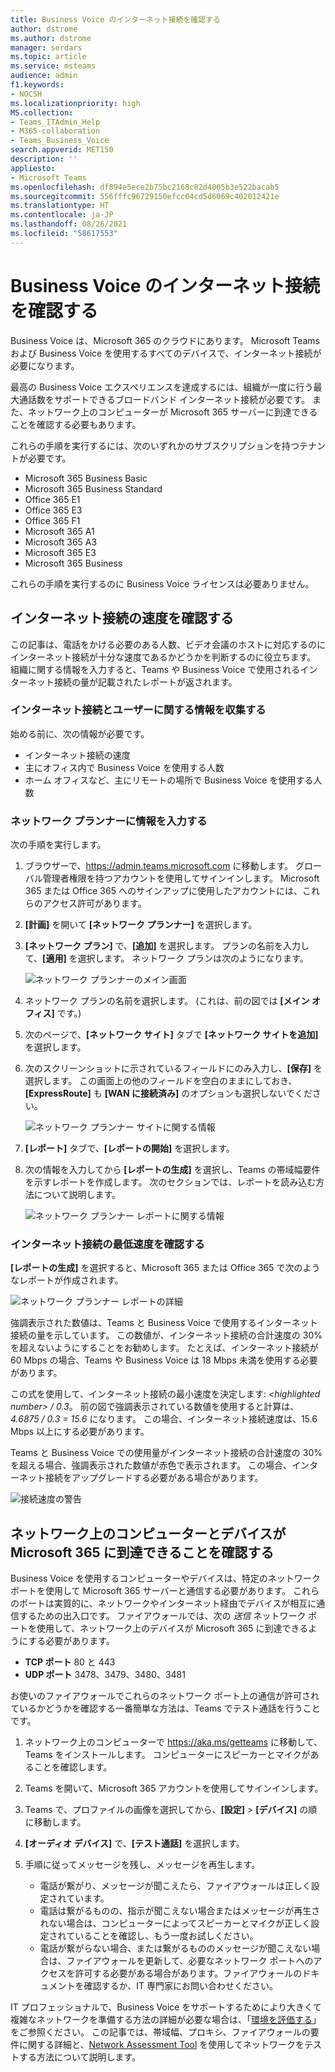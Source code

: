 ```yaml
---
title: Business Voice のインターネット接続を確認する
author: dstrome
ms.author: dstrome
manager: serdars
ms.topic: article
ms.service: msteams
audience: admin
f1.keywords:
- NOCSH
ms.localizationpriority: high
MS.collection:
- Teams_ITAdmin_Help
- M365-collaboration
- Teams_Business_Voice
search.appverid: MET150
description: ''
appliesto:
- Microsoft Teams
ms.openlocfilehash: df894e5ece2b75bc2168c02d4005b3e522bacab5
ms.sourcegitcommit: 556fffc96729150efcc04cd5d6069c402012421e
ms.translationtype: HT
ms.contentlocale: ja-JP
ms.lasthandoff: 08/26/2021
ms.locfileid: "58617553"
---
```

# <a name="check-your-internet-connection-for-business-voice"></a>Business Voice のインターネット接続を確認する

Business Voice は、Microsoft 365 のクラウドにあります。 Microsoft Teams および Business Voice を使用するすべてのデバイスで、インターネット接続が必要になります。

最高の Business Voice エクスペリエンスを達成するには、組織が一度に行う最大通話数をサポートできるブロードバンド インターネット接続が必要です。 また、ネットワーク上のコンピューターが Microsoft 365 サーバーに到達できることを確認する必要もあります。

これらの手順を実行するには、次のいずれかのサブスクリプションを持つテナントが必要です。

* Microsoft 365 Business Basic
* Microsoft 365 Business Standard
* Office 365 E1
* Office 365 E3
* Office 365 F1
* Microsoft 365 A1
* Microsoft 365 A3
* Microsoft 365 E3
* Microsoft 365 Business

これらの手順を実行するのに Business Voice ライセンスは必要ありません。

## <a name="check-your-internet-connection-speed"></a>インターネット接続の速度を確認する

この記事は、電話をかける必要のある人数、ビデオ会議のホストに対応するのにインターネット接続が十分な速度であるかどうかを判断するのに役立ちます。 組織に関する情報を入力すると、Teams や Business Voice で使用されるインターネット接続の量が記載されたレポートが返されます。

### <a name="gather-information-about-your-internet-connection-and-users"></a>インターネット接続とユーザーに関する情報を収集する

始める前に、次の情報が必要です。

* インターネット接続の速度
* 主にオフィス内で Business Voice を使用する人数
* ホーム オフィスなど、主にリモートの場所で Business Voice を使用する人数

### <a name="enter-your-information-into-the-network-planner"></a>ネットワーク プランナーに情報を入力する

次の手順を実行します。

1. ブラウザーで、https://admin.teams.microsoft.com に移動します。 グローバル管理者権限を持つアカウントを使用してサインインします。 Microsoft 365 または Office 365 へのサインアップに使用したアカウントには、これらのアクセス許可があります。
2. **[計画]** を開いて **[ネットワーク プランナー]** を選択します。
3. **[ネットワーク プラン]** で、**[追加]** を選択します。 プランの名前を入力して、**[適用]** を選択します。 ネットワーク プランは次のようになります。

    ![ネットワーク プランナーのメイン画面](../media/network-planner-main.png)
1. ネットワーク プランの名前を選択します。 (これは、前の図では **[メイン オフィス]** です。)
2. 次のページで、**[ネットワーク サイト]** タブで **[ネットワーク サイトを追加]** を選択します。
3. 次のスクリーンショットに示されているフィールドにのみ入力し、**[保存]** を選択します。 この画面上の他のフィールドを空白のままにしておき、**[ExpressRoute]** も **[WAN に接続済み]** のオプションも選択しないでください。

    ![ネットワーク プランナー サイトに関する情報](../media/network-planner-site-info.png)
1. **[レポート]** タブで、**[レポートの開始]** を選択します。
1. 次の情報を入力してから **[レポートの生成]** を選択し、Teams の帯域幅要件を示すレポートを作成します。 次のセクションでは、レポートを読み込む方法について説明します。

    ![ネットワーク プランナー レポートに関する情報](../media/network-planner-report-info.png)

### <a name="find-your-minimum-internet-connection-speed"></a>インターネット接続の最低速度を確認する

**[レポートの生成]** を選択すると、Microsoft 365 または Office 365 で次のようなレポートが作成されます。

![ネットワーク プランナー レポートの詳細](../media/network-planner-report.png)

強調表示された数値は、Teams と Business Voice で使用するインターネット接続の量を示しています。 この数値が、インターネット接続の合計速度の 30% を超えないようにすることをお勧めします。 たとえば、インターネット接続が 60 Mbps の場合、Teams や Business Voice は 18 Mbps 未満を使用する必要があります。

この式を使用して、インターネット接続の最小速度を決定します: *\<highlighted number> / 0.3*。 前の図で強調表示されている数値を使用すると計算は、*4.6875 / 0.3 = 15.6* になります。 この場合、インターネット接続速度は、15.6 Mbps 以上にする必要があります。

Teams と Business Voice での使用量がインターネット接続の合計速度の 30% を超える場合、強調表示された数値が赤色で表示されます。 この場合、インターネット接続をアップグレードする必要がある場合があります。

![接続速度の警告](../media/network-planner-report-speed-warning.png)

## <a name="make-sure-the-computers-and-devices-on-your-network-can-reach-microsoft-365"></a>ネットワーク上のコンピューターとデバイスが Microsoft 365 に到達できることを確認する

Business Voice を使用するコンピューターやデバイスは、特定のネットワーク ポートを使用して Microsoft 365 サーバーと通信する必要があります。 これらのポートは実質的に、ネットワークやインターネット経由でデバイスが相互に通信するための出入口です。 ファイアウォールでは、次の *送信* ネットワーク ポートを使用して、ネットワーク上のデバイスが Microsoft 365 に到達できるようにする必要があります。

* **TCP ポート** 80 と 443
* **UDP ポート** 3478、3479、3480、3481

お使いのファイアウォールでこれらのネットワーク ポート上の通信が許可されているかどうかを確認する一番簡単な方法は、Teams でテスト通話を行うことです。

1. ネットワーク上のコンピューターで https://aka.ms/getteams に移動して、Teams をインストールします。 コンピューターにスピーカーとマイクがあることを確認します。
2. Teams を開いて、Microsoft 365 アカウントを使用してサインインします。
3. Teams で、プロファイルの画像を選択してから、**[設定]**  >  **[デバイス]** の順に移動します。
4. **[オーディオ デバイス]** で、**[テスト通話]** を選択します。
5. 手順に従ってメッセージを残し、メッセージを再生します。

   * 電話が繋がり、メッセージが聞こえたら、ファイアウォールは正しく設定されています。
   * 電話は繋がるものの、指示が聞こえない場合またはメッセージが再生されない場合は、コンピューターによってスピーカーとマイクが正しく設定されていることを確認し、もう一度お試しください。
   * 電話が繋がらない場合、または繋がるもののメッセージが聞こえない場合は、ファイアウォールを更新して、必要なネットワーク ポートへのアクセスを許可する必要がある場合があります。ファイアウォールのドキュメントを確認するか、IT 専門家にお問い合わせください。

 IT プロフェッショナルで、Business Voice をサポートするためにより大きくて複雑なネットワークを準備する方法の詳細が必要な場合は、「[環境を評価する](../3-envision-evaluate-my-environment.md)」をご参照ください。 この記事では、帯域幅、プロキシ、ファイアウォールの要件に関する詳細と、[Network Assessment Tool](../3-envision-evaluate-my-environment.md#test-the-network) を使用してネットワークをテストする方法について説明します。

